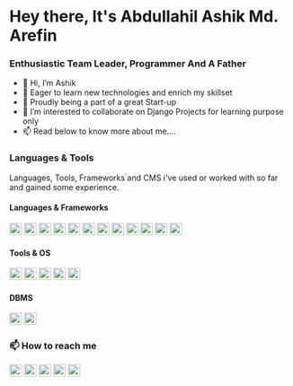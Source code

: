 # Hey there, It's Abdullahil Ashik Md. Arefin

### Enthusiastic Team Leader, Programmer And A Father
- 👋 Hi, I’m Ashik
- 👀 Eager to learn new technologies and enrich my skillset
- 🌱 Proudly being a part of a great Start-up
- 💞️ I’m interested to collaborate on Django Projects for learning purpose only
- 📫 Read below to know more about me....

### Languages & Tools
Languages, Tools, Frameworks and CMS i've used or worked with so far and gained some experience.

#### Languages & Frameworks
<img src="https://simpleicons.org/icons/python.svg" width="22px"> <img width="22px" src="https://simpleicons.org/icons/django.svg"/> <img src="https://simpleicons.org/icons/java.svg" width="22px"> <img width="22px" src="https://simpleicons.org/icons/opencv.svg" /> <img src="https://simpleicons.org/icons/javascript.svg" width="22px"> <img src="https://simpleicons.org/icons/flutter.svg" width="22px"> <img width="22px" src="https://simpleicons.org/icons/php.svg"/> <img width="22px" src="https://simpleicons.org/icons/laravel.svg" style="color:#FF2D20"/> <img width="22px" src="https://simpleicons.org/icons/codeigniter.svg" /> <img width="22px" src="https://simpleicons.org/icons/angular.svg" /> <img width="22px" src="https://simpleicons.org/icons/angularjs.svg"/> <img width="22px" src="https://simpleicons.org/icons/vuedotjs.svg" />

#### Tools & OS

<img width="22px" src="https://simpleicons.org/icons/pycharm.svg" /> <img width="22px" src="https://simpleicons.org/icons/adobephotoshop.svg"/> <img width="22px" src="https://simpleicons.org/icons/androidstudio.svg"/> <img width="22px" src="https://simpleicons.org/icons/ubuntu.svg" /> <img width="22px" src="https://simpleicons.org/icons/kalilinux.svg"/>

#### DBMS

 <img width="22px" src="https://simpleicons.org/icons/mysql.svg" /> <img width="22px" src="https://simpleicons.org/icons/sqlite.svg" />  

### 📫 How to reach me
[<img src="https://cdn.jsdelivr.net/npm/simple-icons@v6/icons/instagram.svg" width="22px"/>](https://www.instagram.com/abdullahil_ashik/) 
[<img src="https://cdn.jsdelivr.net/npm/simple-icons@v6/icons/linkedin.svg" width="22px"/>](https://www.linkedin.com/in/abdullahil-ashik-arefin-225802165/) 
[<img src="https://cdn.jsdelivr.net/npm/simple-icons@v6/icons/facebook.svg" width="22px"/>](https://www.facebook.com/abdullah.ashik.arefin/) 
[<img src="https://cdn.jsdelivr.net/npm/simple-icons@v6/icons/github.svg" width="22px"/>](https://github.com/abdullahilashik/) [<img src="https://cdn.jsdelivr.net/npm/simple-icons@v6/icons/youtube.svg" width="22px"/>](https://www.youtube.com/channel/UCjAuq_1elOlk36NKWUZ92kw)

<!---
abdullahilashik/abdullahilashik is a ✨ special ✨ repository because its `README.md` (this file) appears on your GitHub profile.
You can click the Preview link to take a look at your changes.
https://simpleicons.org/
--->
